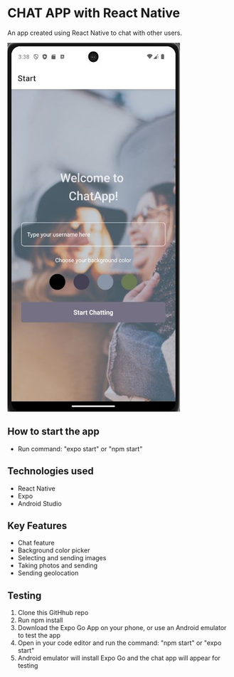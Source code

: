 # CHAT APP with React Native

An app created using React Native to chat with other users.

![Start Screen](/img/start-ss.JPG)

## How to start the app

- Run command: "expo start" or "npm start"

## Technologies used

- React Native
- Expo
- Android Studio

## Key Features

- Chat feature
- Background color picker
- Selecting and sending images
- Taking photos and sending
- Sending geolocation

## Testing

1. Clone this GitHhub repo
2. Run npm install
3. Download the Expo Go App on your phone, or use an Android emulator to test the app
4. Open in your code editor and run the command: "npm start" or "expo start"
5. Android emulator will install Expo Go and the chat app will appear for testing
